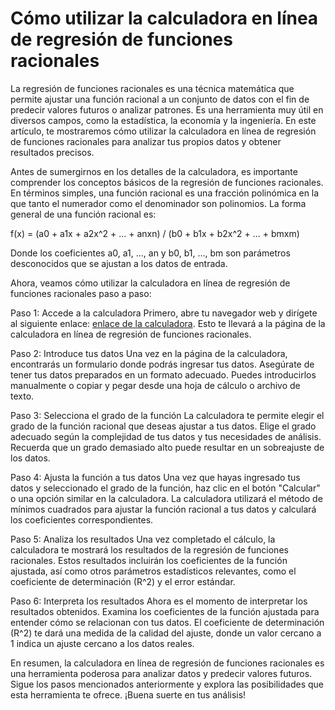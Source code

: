 Cómo utilizar la calculadora en línea de regresión de funciones racionales
==========================================================================

La regresión de funciones racionales es una técnica matemática que permite ajustar una función racional a un conjunto de datos con el fin de predecir valores futuros o analizar patrones. Es una herramienta muy útil en diversos campos, como la estadística, la economía y la ingeniería. En este artículo, te mostraremos cómo utilizar la calculadora en línea de regresión de funciones racionales para analizar tus propios datos y obtener resultados precisos.

Antes de sumergirnos en los detalles de la calculadora, es importante comprender los conceptos básicos de la regresión de funciones racionales. En términos simples, una función racional es una fracción polinómica en la que tanto el numerador como el denominador son polinomios. La forma general de una función racional es:

f(x) = (a0 + a1x + a2x^2 + ... + anxn) / (b0 + b1x + b2x^2 + ... + bmxm)

Donde los coeficientes a0, a1, ..., an y b0, b1, ..., bm son parámetros desconocidos que se ajustan a los datos de entrada.

Ahora, veamos cómo utilizar la calculadora en línea de regresión de funciones racionales paso a paso:

Paso 1: Accede a la calculadora Primero, abre tu navegador web y dirígete al siguiente enlace: [enlace de la calculadora](https://www.onlinecalculatorsfree.com/es/math/rational-function-regression-calculator.html). Esto te llevará a la página de la calculadora en línea de regresión de funciones racionales.

Paso 2: Introduce tus datos Una vez en la página de la calculadora, encontrarás un formulario donde podrás ingresar tus datos. Asegúrate de tener tus datos preparados en un formato adecuado. Puedes introducirlos manualmente o copiar y pegar desde una hoja de cálculo o archivo de texto.

Paso 3: Selecciona el grado de la función La calculadora te permite elegir el grado de la función racional que deseas ajustar a tus datos. Elige el grado adecuado según la complejidad de tus datos y tus necesidades de análisis. Recuerda que un grado demasiado alto puede resultar en un sobreajuste de los datos.

Paso 4: Ajusta la función a tus datos Una vez que hayas ingresado tus datos y seleccionado el grado de la función, haz clic en el botón "Calcular" o una opción similar en la calculadora. La calculadora utilizará el método de mínimos cuadrados para ajustar la función racional a tus datos y calculará los coeficientes correspondientes.

Paso 5: Analiza los resultados Una vez completado el cálculo, la calculadora te mostrará los resultados de la regresión de funciones racionales. Estos resultados incluirán los coeficientes de la función ajustada, así como otros parámetros estadísticos relevantes, como el coeficiente de determinación (R^2) y el error estándar.

Paso 6: Interpreta los resultados Ahora es el momento de interpretar los resultados obtenidos. Examina los coeficientes de la función ajustada para entender cómo se relacionan con tus datos. El coeficiente de determinación (R^2) te dará una medida de la calidad del ajuste, donde un valor cercano a 1 indica un ajuste cercano a los datos reales.

En resumen, la calculadora en línea de regresión de funciones racionales es una herramienta poderosa para analizar datos y predecir valores futuros. Sigue los pasos mencionados anteriormente y explora las posibilidades que esta herramienta te ofrece. ¡Buena suerte en tus análisis!